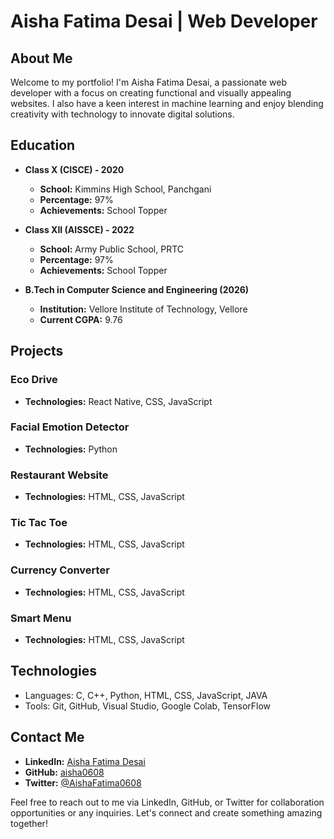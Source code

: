 # Aisha Fatima Desai | Web Developer

## About Me

Welcome to my portfolio! I'm Aisha Fatima Desai, a passionate web developer with a focus on creating functional and visually appealing websites. I also have a keen interest in machine learning and enjoy blending creativity with technology to innovate digital solutions.

## Education

- **Class X (CISCE) - 2020**
  - **School:** Kimmins High School, Panchgani
  - **Percentage:** 97%
  - **Achievements:** School Topper

- **Class XII (AISSCE) - 2022**
  - **School:** Army Public School, PRTC
  - **Percentage:** 97%
  - **Achievements:** School Topper

- **B.Tech in Computer Science and Engineering (2026)**
  - **Institution:** Vellore Institute of Technology, Vellore
  - **Current CGPA:** 9.76

## Projects

### Eco Drive
- **Technologies:** React Native, CSS, JavaScript

### Facial Emotion Detector
- **Technologies:** Python

### Restaurant Website
- **Technologies:** HTML, CSS, JavaScript

### Tic Tac Toe
- **Technologies:** HTML, CSS, JavaScript

### Currency Converter
- **Technologies:** HTML, CSS, JavaScript

### Smart Menu
- **Technologies:** HTML, CSS, JavaScript

## Technologies
- Languages: C, C++, Python, HTML, CSS, JavaScript, JAVA
- Tools: Git, GitHub, Visual Studio, Google Colab, TensorFlow

## Contact Me

- **LinkedIn:** [Aisha Fatima Desai](https://www.linkedin.com/in/aisha-fatima-desai-3a0504269/)
- **GitHub:** [aisha0608](https://github.com/aisha0608)
- **Twitter:** [@AishaFatima0608](https://x.com/AishaFatima0608)

Feel free to reach out to me via LinkedIn, GitHub, or Twitter for collaboration opportunities or any inquiries. Let's connect and create something amazing together!
